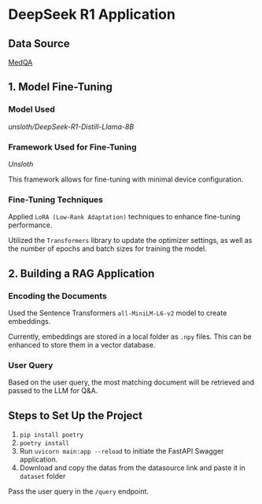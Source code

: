 # DeepSeek R1 Application

## Data Source
[MedQA](https://drive.google.com/file/d/1ImYUSLk9JbgHXOemfvyiDiirluZHPeQw/view)

## 1. Model Fine-Tuning

### Model Used
*unsloth/DeepSeek-R1-Distill-Llama-8B*

### Framework Used for Fine-Tuning
*Unsloth*

This framework allows for fine-tuning with minimal device configuration.

### Fine-Tuning Techniques
Applied `LoRA (Low-Rank Adaptation)` techniques to enhance fine-tuning performance.

Utilized the `Transformers` library to update the optimizer settings, as well as the number of epochs and batch sizes for training the model.

## 2. Building a RAG Application

### Encoding the Documents
Used the Sentence Transformers `all-MiniLM-L6-v2` model to create embeddings.

Currently, embeddings are stored in a local folder as `.npy` files. This can be enhanced to store them in a vector database.

### User Query
Based on the user query, the most matching document will be retrieved and passed to the LLM for Q&A.

## Steps to Set Up the Project

1. `pip install poetry`
2. `poetry install`
3. Run `uvicorn main:app --reload` to initiate the FastAPI Swagger application.
4. Download and copy the datas from the datasource link and paste it in `dataset` folder

Pass the user query in the `/query` endpoint.

